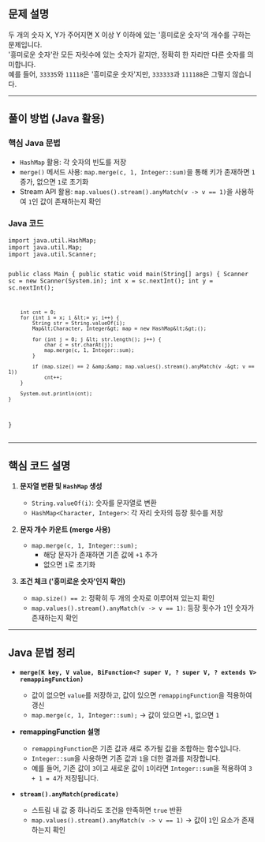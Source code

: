 <h2 id="문제-설명">문제 설명</h2>
<p>두 개의 숫자 X, Y가 주어지면 X 이상 Y 이하에 있는 '흥미로운 숫자'의 개수를 구하는 문제입니다.<br />'흥미로운 숫자'란 모든 자릿수에 있는 숫자가 같지만, 정확히 한 자리만 다른 숫자를 의미합니다.<br />예를 들어, <code>33335</code>와 <code>11118</code>은 '흥미로운 숫자'지만, <code>333333</code>과 <code>111188</code>은 그렇지 않습니다.</p>
<hr />
<h2 id="풀이-방법-java-활용">풀이 방법 (Java 활용)</h2>
<h3 id="핵심-java-문법">핵심 Java 문법</h3>
<ul>
<li><code>HashMap</code> 활용: 각 숫자의 빈도를 저장</li>
<li><code>merge()</code> 메서드 사용: <code>map.merge(c, 1, Integer::sum)</code>을 통해 키가 존재하면 <code>1</code> 증가, 없으면 <code>1</code>로 초기화</li>
<li>Stream API 활용: <code>map.values().stream().anyMatch(v -&gt; v == 1)</code>을 사용하여 <code>1</code>인 값이 존재하는지 확인</li>
</ul>
<h3 id="java-코드">Java 코드</h3>
<pre><code class="language-java">import java.util.HashMap;
import java.util.Map;
import java.util.Scanner;

public class Main {
    public static void main(String[] args) {
        Scanner sc = new Scanner(System.in);
        int x = sc.nextInt();
        int y = sc.nextInt();

        int cnt = 0;
        for (int i = x; i &lt;= y; i++) {
            String str = String.valueOf(i);
            Map&lt;Character, Integer&gt; map = new HashMap&lt;&gt;();

            for (int j = 0; j &lt; str.length(); j++) {
                char c = str.charAt(j);
                map.merge(c, 1, Integer::sum);
            }

            if (map.size() == 2 &amp;&amp; map.values().stream().anyMatch(v -&gt; v == 1))
                cnt++;
        }

        System.out.println(cnt);
    }
}</code></pre>
<hr />
<h2 id="핵심-코드-설명">핵심 코드 설명</h2>
<ol>
<li><p><strong>문자열 변환 및 <code>HashMap</code> 생성</strong>  </p>
<ul>
<li><code>String.valueOf(i)</code>: 숫자를 문자열로 변환  </li>
<li><code>HashMap&lt;Character, Integer&gt;</code>: 각 자리 숫자의 등장 횟수를 저장  </li>
</ul>
</li>
<li><p><strong>문자 개수 카운트 (merge 사용)</strong>  </p>
<ul>
<li><code>map.merge(c, 1, Integer::sum);</code>  <ul>
<li>해당 문자가 존재하면 기존 값에 <code>+1</code> 추가  </li>
<li>없으면 <code>1</code>로 초기화  </li>
</ul>
</li>
</ul>
</li>
<li><p><strong>조건 체크 ('흥미로운 숫자'인지 확인)</strong>  </p>
<ul>
<li><code>map.size() == 2</code>: 정확히 두 개의 숫자로 이루어져 있는지 확인  </li>
<li><code>map.values().stream().anyMatch(v -&gt; v == 1)</code>: 등장 횟수가 <code>1</code>인 숫자가 존재하는지 확인  </li>
</ul>
</li>
</ol>
<hr />
<h2 id="java-문법-정리">Java 문법 정리</h2>
<ul>
<li><p><strong><code>merge(K key, V value, BiFunction&lt;? super V, ? super V, ? extends V&gt; remappingFunction)</code></strong>  </p>
<ul>
<li>값이 없으면 <code>value</code>를 저장하고, 값이 있으면 <code>remappingFunction</code>을 적용하여 갱신  </li>
<li><code>map.merge(c, 1, Integer::sum);</code> → 값이 있으면 <code>+1</code>, 없으면 <code>1</code>  </li>
</ul>
</li>
<li><p><strong>remappingFunction 설명</strong>  </p>
<ul>
<li><code>remappingFunction</code>은 기존 값과 새로 추가될 값을 조합하는 함수입니다.  </li>
<li><code>Integer::sum</code>을 사용하면 기존 값과 <code>1</code>을 더한 결과를 저장합니다.  </li>
<li>예를 들어, 기존 값이 <code>3</code>이고 새로운 값이 <code>1</code>이라면 <code>Integer::sum</code>을 적용하여 <code>3 + 1 = 4</code>가 저장됩니다.  </li>
</ul>
</li>
<li><p><strong><code>stream().anyMatch(predicate)</code></strong>  </p>
<ul>
<li>스트림 내 값 중 하나라도 조건을 만족하면 <code>true</code> 반환  </li>
<li><code>map.values().stream().anyMatch(v -&gt; v == 1)</code> → 값이 <code>1</code>인 요소가 존재하는지 확인  </li>
</ul>
</li>
</ul>